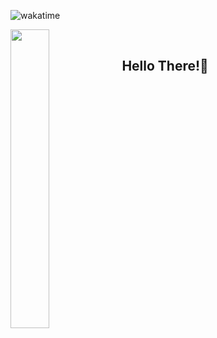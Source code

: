![wakatime](https://i.ibb.co/JxWPPwg/wakacuck.png)


<p><img src="https://i.giphy.com/media/QeoaF3EcXMyKA/giphy.webp" align="left" width="35%" style="margin-right: 0.2%; padding-right: 0.2%;"> 

<br>
</p>

<h2 style="margin-right: 0.2%;">Hello There!👋<br></h2></p>

<br>
<br>
<br>
<br>
<br>
<br>
<br>
<br>
